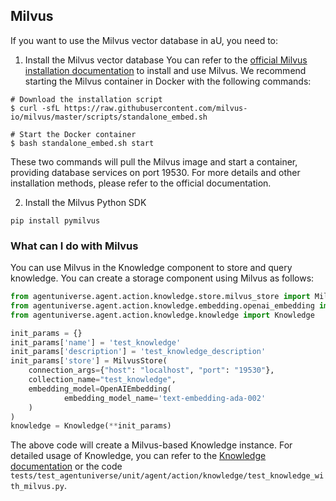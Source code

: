## Milvus
If you want to use the Milvus vector database in aU, you need to:

1. Install the Milvus vector database
You can refer to the [official Milvus installation documentation](https://milvus.io/docs/install_standalone-docker.md) to install and use Milvus. We recommend starting the Milvus container in Docker with the following commands:
``` shell
# Download the installation script
$ curl -sfL https://raw.githubusercontent.com/milvus-io/milvus/master/scripts/standalone_embed.sh

# Start the Docker container
$ bash standalone_embed.sh start
```
These two commands will pull the Milvus image and start a container, providing database services on port 19530. For more details and other installation methods, please refer to the official documentation.

2. Install the Milvus Python SDK
```
pip install pymilvus
```

### What can I do with Milvus
You can use Milvus in the Knowledge component to store and query knowledge. You can create a storage component using Milvus as follows:

```python
from agentuniverse.agent.action.knowledge.store.milvus_store import MilvusStore
from agentuniverse.agent.action.knowledge.embedding.openai_embedding import OpenAIEmbedding
from agentuniverse.agent.action.knowledge.knowledge import Knowledge

init_params = {}
init_params['name'] = 'test_knowledge'
init_params['description'] = 'test_knowledge_description'
init_params['store'] = MilvusStore(
    connection_args={"host": "localhost", "port": "19530"},
    collection_name="test_knowledge", 
    embedding_model=OpenAIEmbedding(
            embedding_model_name='text-embedding-ada-002'
    )
)
knowledge = Knowledge(**init_params)
```
The above code will create a Milvus-based Knowledge instance. For detailed usage of Knowledge, you can refer to the [Knowledge documentation]() or the code `tests/test_agentuniverse/unit/agent/action/knowledge/test_knowledge_with_milvus.py`.